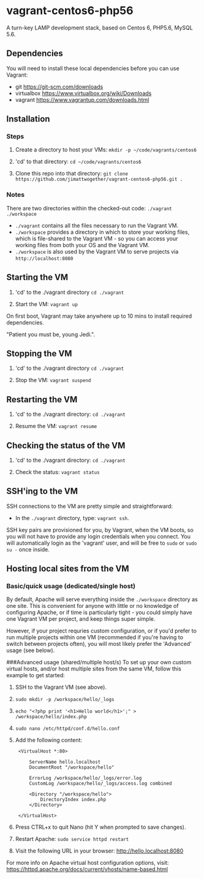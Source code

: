 # vagrant-centos6-php56
A turn-key LAMP development stack, based on Centos 6, PHP5.6, MySQL 5.6.

## Dependencies
You will need to install these local dependencies before you can use Vagrant:
- git https://git-scm.com/downloads
- virtualbox https://www.virtualbox.org/wiki/Downloads
- vagrant https://www.vagrantup.com/downloads.html

## Installation
### Steps
1. Create a directory to host your VMs:
	`mkdir -p ~/code/vagrants/centos6`

2. 'cd' to that directory:
	`cd ~/code/vagrants/centos6`

3. Clone this repo into that directory:
	`git clone https://github.com/jimattwogether/vagrant-centos6-php56.git .`

### Notes
There are two directories within the checked-out code:
  `./vagrant`
  `./workspace`
  
- `./vagrant` contains all the files necessary to run the Vagrant VM.
- `./workspace` provides a directory in which to store your working files, which is file-shared to the Vagrant VM - so you can access your working files from both your OS and the Vagrant VM.
- `./workspace` is also used by the Vagrant VM to serve projects via `http://localhost:8080`

## Starting the VM
1. 'cd' to the ./vagrant directory
	`cd ./vagrant`

2. Start the VM:
  `vagrant up`

On first boot, Vagrant may take anywhere up to 10 mins to install required dependencies.

"Patient you must be, young Jedi.".

## Stopping the VM
1. 'cd' to the ./vagrant directory
	`cd ./vagrant`

2. Stop the VM:
	`vagrant suspend`

## Restarting the VM
1. 'cd' to the ./vagrant directory:
	`cd ./vagrant`

2. Resume the VM:
	`vagrant resume`

## Checking the status of the VM
1. 'cd' to the ./vagrant directory:
	`cd ./vagrant`

2. Check the status:
	`vagrant status`

## SSH'ing to the VM
SSH connections to the VM are pretty simple and straightforward:

- In the `./vagrant` directory, type: `vagrant ssh`.

SSH key pairs are provisioned for you, by Vagrant, when the VM boots, so you will not have to provide any login credentials when you connect.  You will automatically login as the 'vagrant' user, and will be free to `sudo` or `sudo su -` once inside.

## Hosting local sites from the VM
### Basic/quick usage (dedicated/single host)
By default, Apache will serve everything inside the `./workspace` directory as one site.  This is convenient for anyone with little or no knowledge of configuring Apache, or if time is particularly tight - you could simply have one Vagrant VM per project, and keep things super simple.

However, if your project requries custom configuration, or if you'd prefer to run multiple projects within one VM (recommended if you're having to switch between projects often), you will most likely prefer the 'Advanced' usage (see below).

###Advanced usage (shared/multiple host/s)
To set up your own custom virtual hosts, and/or host multiple sites from the same VM, follow this example to get started:

1. SSH to the Vagrant VM (see above).
2. `sudo mkdir -p /workspace/hello/_logs`
3. `echo "<?php print '<h1>Hello world</h1>';" > /workspace/hello/index.php`
4. `sudo nano /etc/httpd/conf.d/hello.conf`
5. Add the following content:

		<VirtualHost *:80>
			
			ServerName hello.localhost
			DocumentRoot "/workspace/hello"
        
			ErrorLog /workspace/hello/_logs/error.log
			CustomLog /workspace/hello/_logs/access.log combined

			<Directory "/workspace/hello">
				DirectoryIndex index.php
			</Directory>

		</VirtualHost>

6. Press CTRL+x to quit Nano (hit Y when prompted to save changes).
7. Restart Apache: `sudo service httpd restart`
8. Visit the following URL in your browser: http://hello.localhost:8080

For more info on Apache virtual host configuration options, visit: https://httpd.apache.org/docs/current/vhosts/name-based.html

